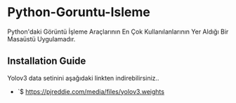 # Python-Goruntu-Isleme
Python'daki Görüntü İşleme Araçlarının En Çok Kullanılanlarının Yer Aldığı Bir Masaüstü Uygulamadır.
## Installation Guide
Yolov3 data setinini aşağıdaki linkten indirebilirsiniz..
- `$ https://pjreddie.com/media/files/yolov3.weights

